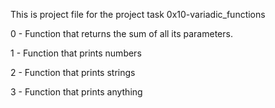 This is project file for the project task 0x10-variadic_functions

0 - Function that returns the sum of all its parameters.

1 - Function that prints numbers

2 - Function that prints strings

3 - Function that prints anything
